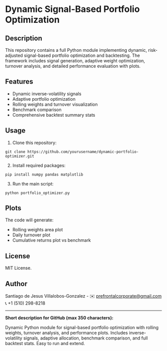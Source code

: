 # Dynamic Signal-Based Portfolio Optimization

## Description

This repository contains a full Python module implementing dynamic, risk-adjusted signal-based portfolio optimization and backtesting. The framework includes signal generation, adaptive weight optimization, turnover analysis, and detailed performance evaluation with plots.

## Features

* Dynamic inverse-volatility signals
* Adaptive portfolio optimization
* Rolling weights and turnover visualization
* Benchmark comparison
* Comprehensive backtest summary stats

## Usage

1. Clone this repository:

```
git clone https://github.com/yourusername/dynamic-portfolio-optimizer.git
```

2. Install required packages:

```
pip install numpy pandas matplotlib
```

3. Run the main script:

```
python portfolio_optimizer.py
```

## Plots

The code will generate:

* Rolling weights area plot
* Daily turnover plot
* Cumulative returns plot vs benchmark

## License

MIT License.

## Author

Santiago de Jesus Villalobos-Gonzalez - ✉️ prefrontalcorporate@gmail.com 📞 +1 (510) 298-8218

---

**Short description for GitHub (max 350 characters):**

Dynamic Python module for signal-based portfolio optimization with rolling weights, turnover analysis, and performance plots. Includes inverse-volatility signals, adaptive allocation, benchmark comparison, and full backtest stats. Easy to run and extend.
